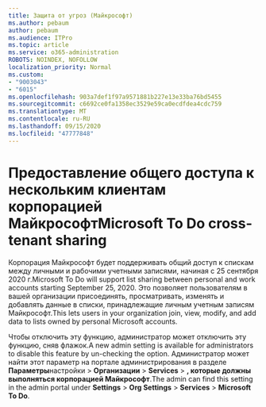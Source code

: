 ```yaml
---
title: Защита от угроз (Майкрософт)
ms.author: pebaum
author: pebaum
ms.audience: ITPro
ms.topic: article
ms.service: o365-administration
ROBOTS: NOINDEX, NOFOLLOW
localization_priority: Normal
ms.custom:
- "9003043"
- "6015"
ms.openlocfilehash: 903a7def1f97a9571881b227e13e33ba76bd5455
ms.sourcegitcommit: c6692ce0fa1358ec3529e59ca0ecdfdea4cdc759
ms.translationtype: MT
ms.contentlocale: ru-RU
ms.lasthandoff: 09/15/2020
ms.locfileid: "47777848"
---
```

# <a name="microsoft-to-do-cross-tenant-sharing"></a><span data-ttu-id="d4756-102">Предоставление общего доступа к нескольким клиентам корпорацией Майкрософт</span><span class="sxs-lookup"><span data-stu-id="d4756-102">Microsoft To Do cross-tenant sharing</span></span>

<span data-ttu-id="d4756-103">Корпорация Майкрософт будет поддерживать общий доступ к спискам между личными и рабочими учетными записями, начиная с 25 сентября 2020 г.</span><span class="sxs-lookup"><span data-stu-id="d4756-103">Microsoft To Do will support list sharing between personal and work accounts starting September 25, 2020.</span></span> <span data-ttu-id="d4756-104">Это позволяет пользователям в вашей организации присоединять, просматривать, изменять и добавлять данные в списки, принадлежащие личным учетным записям Майкрософт.</span><span class="sxs-lookup"><span data-stu-id="d4756-104">This lets users in your organization join, view, modify, and add data to lists owned by personal Microsoft accounts.</span></span>

<span data-ttu-id="d4756-105">Чтобы отключить эту функцию, администратор может отключить эту функцию, сняв флажок.</span><span class="sxs-lookup"><span data-stu-id="d4756-105">A new admin setting is available for administrators to disable this feature by un-checking the option.</span></span>
<span data-ttu-id="d4756-106">Администратор может найти этот параметр на портале администрирования в разделе **Параметры**настройки  >  **Организации**  >  **Services**  >  **, которые должны выполняться корпорацией Майкрософт**.</span><span class="sxs-lookup"><span data-stu-id="d4756-106">The admin can find this setting in the admin portal under **Settings** > **Org Settings** > **Services** > **Microsoft To Do**.</span></span>
